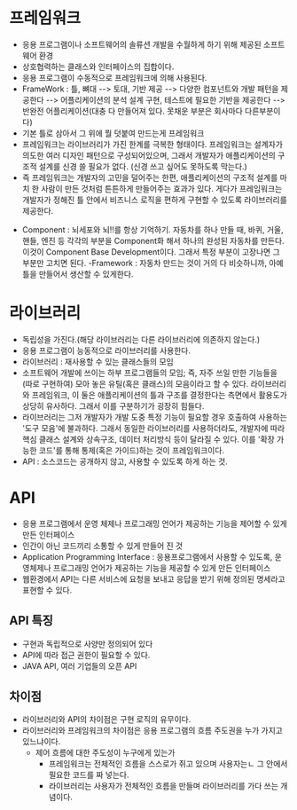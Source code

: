 # 프레임워크
* 응용 프로그램이나 소프트웨어의 솔류션 개발을 수월하게 하기 위해 제공된 소프트웨어 환경
* 상호협력하는 클래스와 인터페이스의 집합이다.
* 응용 프로그램이 수동적으로 프레임워크에 의해 사용된다.
* FrameWork : 틀, 뼈대 --> 토대, 기반 제공 --> 다양한 컴포넌트와 개발 패턴을 제공한다 --> 어플리케이션의 분석 설계 구현, 테스트에 필요한 기반을 제공한다 --> 반완전 어플리케이션(대충 다 만들어져 있다. 못채운 부분은 회사마다 다른부분이다)
 * 기본 틀로 삼아서 그 위에 뭘 덧붙여 만드는게 프레임워크
 *  프레임워크는 라이브러리가 가진 한계를 극복한 형태이다. 프레임워크는 설계자가 의도한 여러 디자인 패턴으로 구성되어있으며, 그래서 개발자가 애플리케이션의 구조적 설계를 신경 쓸 필요가 없다. (신경 쓰고 싶어도 못하도록 막는다.)
 * 즉 프레임워크는 개발자의 고민을 덜어주는 한편, 애플리케이션의 구조적 설계를 마치 한 사람이 만든 것처럼 튼튼하게 만들어주는 효과가 있다. 게다가 프레임워크는 개발자가 정해진 틀 안에서 비즈니스 로직을 편하게 구현할 수 있도록 라이브러리를 제공한다.
- Component : 뇌세포와 뇌!!를 항상 기억하기.   자동차를 하나 만들 때, 바퀴, 거울, 핸들, 엔진 등 각각의 부분을 Component화 해서 하나의 완성된 자동차를 만든다. 이것이 Component Base Development이다. 그래서 특정 부분이 고장나면 그 부분만 고치면 된다.
-Framework : 자동차 만드는 것이 거의 다 비슷하니까, 아예 틀을 만들어서 생산할 수 있게한다.

# 라이브러리
* 독립성을 가진다.(해당 라이브러리는 다른 라이브러리에 의존하지 않는다.)
* 응용 프로그램이 능동적으로 라이브러리를 사용한다.
* 라이브러리 : 재사용할 수 있는 클래스들의 모임
 * 소프트웨어 개발에 쓰이는 하부 프로그램들의 모임;  즉, 자주 쓰일 만한 기능들을 (따로 구현하여) 모아 놓은 유틸(혹은 클래스)의 모음이라고 할 수 있다. 라이브러리와 프레임워크, 이 둘은 애플리케이션의 틀과 구조를 결정한다는 측면에서 활용도가 상당히 유사하다. 그래서 이를 구분하기가 굉장히 힘들다.
 *  라이브러리는 그저 개발자가 개발 도중 특정 기능이 필요할 경우 호출하여 사용하는 '도구 모음'에 불과하다. 그래서 동일한 라이브러리를 사용하더라도, 개발자에 따라 핵심 클래스 설계와 상속구조, 데이터 처리방식 등이 달라질 수 있다. 이를 '확장 가능한 코드'를 통해 통제(혹은 가이드)하는 것이 프레임워크이다.
* API : 소스코드는 공개하지 않고, 사용할 수 있도록 하게 하는 것.


# API
* 응용 프로그램에서 운영 체제나 프로그래밍 언어가 제공하는 기능을 제어할 수 있게 만든 인터페이스
* 인간이 아닌 코드끼리 소통할 수 있게 만들어 진 것
* Application Programming Interface : 응용프로그램에서 사용할 수 있도록, 운영체제나 프로그래밍 언어가 제공하는 기능을 제공할 수 있게 만든 인터페이스
* 웹환경에서 API는 다른 서비스에 요청을 보내고 응답을 받기 위해 정의된 명세라고 표현할 수 있다.

## API 특징
* 구현과 독립적으로 사양만 정의되어 있다
* API에 따라 접근 권한이 필요할 수 있다.
* JAVA API, 여러 기업들의 오픈 API

## 차이점
* 라이브러리와 API의 차이점은 구현 로직의 유무이다.
* 라이브러리와 프레임워크의 차이점은 응용 프로그램의 흐름 주도권을 누가 가지고 있느냐이다.
    * 제어 흐름에 대한 주도성이 누구에게 있는가
        * 프레임워크는 전체적인 흐름을 스스로가 쥐고 있으며 사용자는ㄴ 그 안에서 필요한 코드를 짜 넣는다.
        * 라이브러리는 사용자가 전체적인 흐름을 만들며 라이브러리를 가다 쓰는 개념이다.

